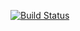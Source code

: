 [![Build Status](https://travis-ci.org/choyuansu/CSE110Lab5.svg?branch=master)](https://travis-ci.org/choyuansu/CSE110Lab5)
